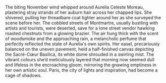 The biting November wind whipped around Aurelia Celeste Moreau, plastering stray strands of her auburn hair across her chapped lips. She shivered, pulling her threadbare coat tighter around her as she surveyed the scene before her.  The cobbled streets of Montmartre, usually bustling with artists and tourists, were deserted, save for a lone street vendor hawking roasted chestnuts from a glowing brazier. The air hung thick with the scent of woodsmoke and the approaching rain, a melancholic perfume that perfectly reflected the state of Aurelia's own spirits. Her easel, precariously balanced on the uneven pavement, held a half-finished canvas depicting the Sacré-Cœur Basilica, its white dome shrouded in a swirling mist. The vibrant colours she’d meticulously layered that morning now seemed dull and lifeless in the encroaching gloom, mirroring the gnawing emptiness in her own artistic soul. Paris, the city of lights and inspiration, had become a cage of shadows.
